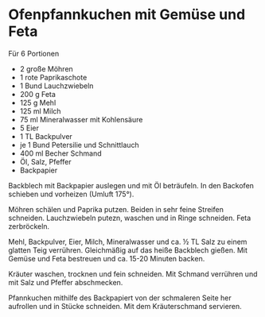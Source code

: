 Ofenpfannkuchen mit Gemüse und Feta
===================================

Für 6 Portionen

* 2 große Möhren
* 1 rote Paprikaschote
* 1 Bund Lauchzwiebeln
* 200 g Feta
* 125 g Mehl
* 125 ml Milch
* 75 ml Mineralwasser mit Kohlensäure
* 5 Eier
* 1 TL Backpulver
* je 1 Bund Petersilie und Schnittlauch
* 400 ml Becher Schmand
* Öl, Salz, Pfeffer
* Backpapier

Backblech mit Backpapier auslegen und mit Öl beträufeln. In den Backofen schieben und vorheizen (Umluft 175°).

Möhren schälen und Paprika putzen. Beiden in sehr feine Streifen schneiden. Lauchzwiebeln putezn, waschen und in Ringe schneiden. Feta zerbröckeln.

Mehl, Backpulver, Eier, Milch, Mineralwasser und ca. ½ TL Salz zu einem glatten Teig verrühren. Gleichmäßig auf das heiße Backblech gießen. Mit Gemüse und Feta bestreuen und ca. 15-20 Minuten backen.

Kräuter waschen, trocknen und fein schneiden. Mit Schmand verrühren und mit Salz und Pfeffer abschmecken.

Pfannkuchen mithilfe des Backpapiert von der schmaleren Seite her aufrollen und in Stücke schneiden. Mit dem Kräuterschmand servieren.
